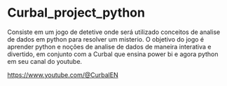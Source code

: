 # Curbal_project_python

Consiste em um jogo  de detetive onde será utilizado conceitos de analise de dados em python para resolver um misterio.
O objetivo do jogo é aprender python e noções de analise de dados de maneira interativa e divertido, em conjunto com a Curbal
que ensina power bi e agora python em seu canal do youtube.

https://www.youtube.com/@CurbalEN
